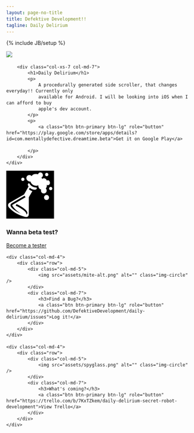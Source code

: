 ```yaml
---
layout: page-no-title
title: Defektive Development!!
tagline: Daily Delirium
---
```

{% include JB/setup %}

<div class="jumbotron">
    <div class="row">
        <div class="col-xs-5 col-md-5">
            <a href="#" class="thumbnail">
            <img src="{{ site.url }}/../assets/daily-delirium/level-end.png" />
            </a>
        </div>

        <div class="col-xs-7 col-md-7">
            <h1>Daily Delirium</h1>
            <p>
                A procedurally generated side scroller, that changes everyday!! Currently only
                available for Android. I will be looking into iOS when I can afford to buy
                apple's dev account.
            </p>
            <p>
                <a class="btn btn-primary btn-lg" role="button" href="https://play.google.com/store/apps/details?id=com.mentallydefective.dreamtime.beta">Get it on Google Play</a>
                
            </p>
        </div>
    </div>
</div>


<div class="row">
    <div class="col-md-4">
        <div class="row">
            <div class="col-md-5">
                <img src="assets/fizzing-flask.png" alt="" class="img-circle" />
            </div>
            <div class="col-md-7">
                <h3>Wanna beta test?</h3>
                <a class="btn btn-primary btn-lg" role="button" href="https://plus.google.com/u/0/communities/101377362410558937167">Become a tester</a>
            </div>
        </div>
    </div>

    <div class="col-md-4">
        <div class="row">
            <div class="col-md-5">
                <img src="assets/mite-alt.png" alt="" class="img-circle" />
            </div>
            <div class="col-md-7">
                <h3>Find a Bug?</h3>
                <a class="btn btn-primary btn-lg" role="button" href="https://github.com/DefektiveDevelopment/daily-delirium/issues">Log it!</a>
            </div>
        </div>
    </div>

    <div class="col-md-4">
        <div class="row">
            <div class="col-md-5">
                <img src="assets/spyglass.png" alt="" class="img-circle" />
            </div>
            <div class="col-md-7">
                <h3>What's coming?</h3>
                <a class="btn btn-primary btn-lg" role="button" href="https://trello.com/b/7KxTZkem/daily-delirium-secret-robot-development">View Trello</a>
            </div>
        </div>
    </div>
</div>
